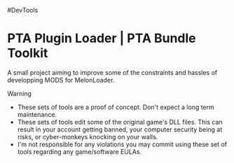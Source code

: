
 #DevTools
# PTA Plugin Loader | PTA Bundle Toolkit

A small project aiming to improve some of the constraints and hassles of developping MODS for MelonLoader.



> [!WARNING]
>
> - These sets of tools are a proof of concept. Don't expect a long term maintenance.
> - These sets of tools edit some of the original game's DLL files. This can result in your account getting banned, your computer security being at risks, or cyber-monkeys knocking on your walls. 
> - I'm not responsible for any violations you may commit using these set of tools regarding any game/software EULAs.
